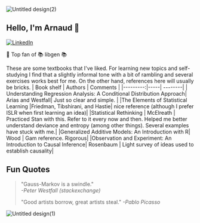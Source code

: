 ![Untitled design(2)](https://github.com/user-attachments/assets/7b46db88-bfca-4dd6-b42b-d47b7a0dc6f1)

## Hello, I'm Arnaud :wave:

[![LinkedIn](https://img.shields.io/badge/linkedin-%230077B5.svg?style=for-the-badge&logo=linkedin&logoColor=white)](https://www.linkedin.com/in/arnaud-laprais-175993223/)

🥇 Top fan of 📚 libgen 📚

These are some textbooks that I've liked. For learning new topics and self-studying I find that a slightly informal tone with a bit of rambling and several exercises works best for me. On the other hand, references here will usually be bricks.
| Book shelf | Authors | Comments   |
|---------:|-----| --------|
| Understanding Regression Analysis: A Conditional Distribution Approach| Arias and Westfall| Just so clear and simple. |
|The Elements of Statistical Learning |Friedman, Tibshirani, and Hastie| nice reference (although I prefer ISLR when first learning an idea)|
|Statistical Rethinking | McElreath | Practiced Stan with this. Refer to it every now and then. Helped me better understand deviance and entropy (among other things). Several examples have stuck with me.|
|Generalized Additive Models: An Introduction with R| Wood | Gam reference. Rigorous|
|Observation and Experiment: An Introduction to Causal Inference| Rosenbaum | Light survey of ideas used to establish causality|

Fun Quotes
---
>"Gauss-Markov is a swindle."  
> _-Peter Westfall (stackexchange)_
>
>"Good artists borrow, great artists steal."
> _-Pablo Picasso_

![Untitled design(1)](https://github.com/user-attachments/assets/f558ea4f-4218-4a25-a900-8714a605f8a3)

<!--
**alaprais/alaprais** is a ✨ _special_ ✨ repository because its `README.md` (this file) appears on your GitHub profile.

Here are some ideas to get you started:

- 🔭 I’m currently working on ...
- 🌱 I’m currently learning ...
- 👯 I’m looking to collaborate on ...
- 🤔 I’m looking for help with ...
- 💬 Ask me about ...
- 📫 How to reach me: ...
- 😄 Pronouns: ...
- ⚡ Fun fact: ...
-->
